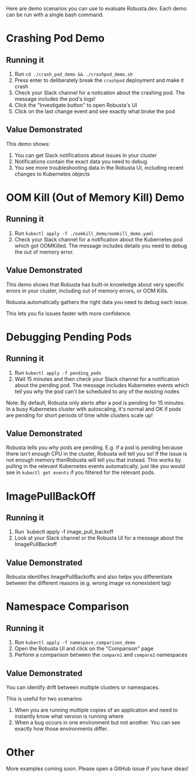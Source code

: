 Here are demo scenarios you can use to evaluate Robusta.dev. Each demo can be run with a single bash command.

# Crashing Pod Demo

## Running it

1. Run `cd ./crash_pod_demo && ./crashpod_demo.sh`
2. Press enter to deliberately break the `crashpod` deployment and make it crash
3. Check your Slack channel for a notication about the crashing pod. The message includes the pod's logs!
4. Click the "Investigate button" to open Robusta's UI
5. Click on the last change event and see exactly what broke the pod

## Value Demonstrated

This demo shows:

1. You can get Slack notifications about issues in your cluster 
2. Notifications contain the exact data you need to debug
3. You see more troubleshooting data in the Robusta UI, including recent changes to Kubernetes objects

# OOM Kill (Out of Memory Kill) Demo

## Running it

1. Run `kubectl apply -f ./oomkill_demo/oomkill_demo.yaml`
2. Check your Slack channel for a notification about the Kubernetes pod which got OOMKilled. The message includes details you need to debug the out of memory error.

## Value Demonstrated

This demo shows that Robusta has built-in knowledge about very specific errors in your cluster, including out of memory errors, or OOM Kills. 

Robusta automatically gathers the right data you need to debug each issue.

This lets you fix issues faster with more confidence.

# Debugging Pending Pods

## Running it

1. Run `kubectl apply -f pending_pods` 
2. Wait 15 minutes and then check your Slack channel for a notification about the pending pod. The message includes Kubernetes events which tell you *why* the pod can't be scheduled to any of the existing nodes

Note: By default, Robusta only alerts after a pod is pending for 15 minutes. In a busy Kubernetes cluster with autoscaling, it's normal and OK if pods are pending for short periods of time while clusters scale up!

## Value Demonstrated

Robusta tells you *why* pods are pending. E.g. if a pod is pending because there isn't enough CPU in the cluster, Robusta will tell you so! If the issue is not enough memory thenRobusta will tell you that instead. This works by pulling in the relevant Kubernetes events automatically, just like you would see in `kubectl get events` if you filtered for the relevant pods.

# ImagePullBackOff

## Running it

1. Run `kubectl apply -f image_pull_backoff
2. Look at your Slack channel or the Robusta UI for a message about the ImagePullBackoff

## Value Demonstrated

Robusta identifies ImagePullBackoffs and also helps you differentiate between the different reasons (e.g. wrong image vs nonexistent tag)

# Namespace Comparison

## Running it

1. Run `kubectl apply -f namespace_comparison_demo` 
2. Open the Robusta UI and click on the "Comparison" page
3. Perform a comparison between the `compare1` and `compare2` namespaces

## Value Demonstrated

You can identify drift between multiple clusters or namespaces.

This is useful for two scenarios:

1. When you are running multiple copies of an application and need to instantly know what version is running where
2. When a bug occurs in one environment but not another. You can see exactly how those environments differ.

# Other
More examples coming soon. Please open a GitHub issue if you have ideas!

